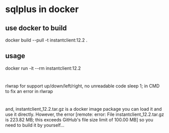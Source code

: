# sqlplus in docker
## use docker to build
docker build --pull -t instantclient:12.2  .
## usage
docker run -it --rm  instantclient:12.2 

# 
rlwrap for support up/down/left/right, no unreadable code
sleep 1; in CMD to fix an error in rlwrap
# 
and, instantclient_12.2.tar.gz is a docker image package you can load it and use it directly.
However, the error [remote: error: File instantclient_12.2.tar.gz is 223.82 MB; this exceeds GitHub's file size limit of 100.00 MB]
so you need to build it by yourself...

